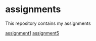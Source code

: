 # assignments
This repository contains my assignments

[assignment1](https://github.com/QuintendePutter/assignments/blob/master/Assignment_week_2!.ipynb)
[assignment5](https://github.com/QuintendePutter/assignments/blob/master/Assignment_week_5.ipynb)
